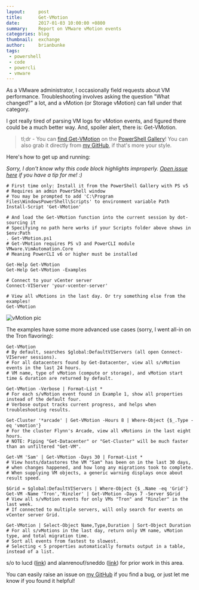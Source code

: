 ```yaml
---
layout:     post
title:      Get-VMotion
date:       2017-01-03 10:00:00 +0800
summary:    Report on VMware vMotion events
categories: blog
thumbnail:  exchange
author:     brianbunke
tags:
 - powershell
 - code
 - powercli
 - vmware
---
```


As a VMware administrator, I occasionally field requests about VM performance. Troubleshooting involves asking the question "What changed?" a lot, and a vMotion (or Storage vMotion) can fall under that category.

I got really tired of parsing VM logs for vMotion events, and figured there could be a much better way. And, spoiler alert, there is: Get-VMotion.

> tl;dr - You can [find Get-VMotion] on the [PowerShell Gallery]! You can also grab it directly from [my GitHub], if that's more your style.

Here's how to get up and running:

_Sorry, I don't know why this code block highlights improperly. [Open issue here] if you have a tip for me! :)_

```posh
# First time only: Install it from the PowerShell Gallery with PS v5
# Requires an admin PowerShell window
# You may be prompted to add 'C:\Program Files\WindowsPowerShell\Scripts' to environment variable Path
Install-Script 'Get-VMotion'

# And load the Get-VMotion function into the current session by dot-sourcing it
# Specifying no path here works if your Scripts folder above shows in $env:Path
. Get-VMotion.ps1
# Get-VMotion requires PS v3 and PowerCLI module VMware.VimAutomation.Core
# Meaning PowerCLI v6 or higher must be installed

Get-Help Get-VMotion
Get-Help Get-VMotion -Examples

# Connect to your vCenter server
Connect-VIServer 'your-vcenter-server'

# View all vMotions in the last day. Or try something else from the examples!
Get-VMotion
```

![vMotion pic](https://brianbunke.github.io/images/get-vmotion.png)

The examples have some more advanced use cases (sorry, I went all-in on the Tron flavoring):

```posh
Get-VMotion
# By default, searches $global:DefaultVIServers (all open Connect-VIServer sessions).
# For all datacenters found by Get-Datacenter, view all s/vMotion events in the last 24 hours.
# VM name, type of vMotion (compute or storage), and vMotion start time & duration are returned by default.

Get-VMotion -Verbose | Format-List *
# For each s/vMotion event found in Example 1, show all properties instead of the default four.
# Verbose output tracks current progress, and helps when troubleshooting results.

Get-Cluster '*arcade' | Get-VMotion -Hours 8 | Where-Object {$_.Type -eq 'vmotion'}
# For the cluster Flynn's Arcade, view all vMotions in the last eight hours.
# NOTE: Piping "Get-Datacenter" or "Get-Cluster" will be much faster than an unfiltered "Get-VM".

Get-VM 'Sam' | Get-VMotion -Days 30 | Format-List *
# View hosts/datastores the VM "Sam" has been on in the last 30 days,
# when changes happened, and how long any migrations took to complete.
# When supplying VM objects, a generic warning displays once about result speed.

$Grid = $global:DefaultVIServers | Where-Object {$_.Name -eq 'Grid'}
Get-VM -Name 'Tron','Rinzler' | Get-VMotion -Days 7 -Server $Grid
# View all s/vMotion events for only VMs "Tron" and "Rinzler" in the last week.
# If connected to multiple servers, will only search for events on vCenter server Grid.

Get-VMotion | Select-Object Name,Type,Duration | Sort-Object Duration
# For all s/vMotions in the last day, return only VM name, vMotion type, and total migration time.
# Sort all events from fastest to slowest.
# Selecting < 5 properties automatically formats output in a table, instead of a list.
```

s/o to lucd ([link][link1]) and alanrenouf/sneddo ([link][link2]) for prior work in this area.

You can easily raise an issue on [my GitHub] if you find a bug, or just let me know if you found it helpful!

[find Get-VMotion]: https://www.powershellgallery.com/packages/Get-VMotion/
[PowerShell Gallery]: https://www.powershellgallery.com/
[my GitHub]: https://github.com/brianbunke/vCmdlets
[Open issue here]: https://github.com/brianbunke/brianbunke.github.io/issues/1
[link1]: http://www.lucd.info/2013/03/31/get-the-vmotionsvmotion-history/
[link2]: https://github.com/alanrenouf/vCheck-vSphere
